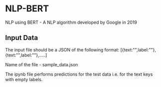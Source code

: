 # NLP-BERT
NLP using BERT - A NLP algorithm developed by Google in 2019

## Input Data
The input file should be a JSON of the following format:
[{text:"",label:""},{text:"",label:""},.....]

Name of the file - sample_data.json

The ipynb file performs predictions for the test data i.e. for the text keys with empty labels.

